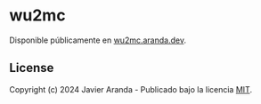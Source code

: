 # wu2mc

Disponible públicamente en [wu2mc.aranda.dev](https://wu2mc.aranda.dev).


## License

Copyright (c) 2024 Javier Aranda - Publicado bajo la licencia [MIT](LICENSE).
